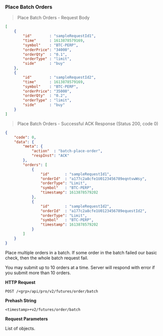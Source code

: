 ### Place Batch Orders

> Place Batch Orders - Request Body

```json
[
    {
        "id"        : "sampleRequestId1",
        "time"      : 1613878579169,
        "symbol"    : "BTC-PERP",
        "orderPrice": "34000",
        "orderQty"  : "0.1",
        "orderType" : "limit",
        "side"      : "buy"
    },
    {
        "id"        : "sampleRequestId2",
        "time"      : 1613878579169,
        "symbol"    : "BTC-PERP",
        "orderPrice": "35000",
        "orderQty"  : "0.2",
        "orderType" : "limit",
        "side"      : "buy"
    }
]
```

> Place Batch Orders - Successful ACK Response (Status 200, code 0)

```json
{
    "code": 0,
    "data": {
        "meta": {
            "action"  : "batch-place-order",
            "respInst": "ACK"
        },
        "orders": [
            {
                "id"       : "sampleRequestId1",
                "orderId"  : "a177c2a8cfe1U0123456789eqntvwWsy",
                "orderType": "Limit",
                "symbol"   : "BTC-PERP",
                "timestamp": 1613878579202
            },
            {
                "id"       : "sampleRequestId2",
                "orderId"  : "a177c2a8cfe1U0123456789equestId2",
                "orderType": "Limit",
                "symbol"   : "BTC-PERP",
                "timestamp": 1613878579202
            }
        ]
    }
}
```


Place multiple orders in a batch. If some order in the batch failed our basic check, then the whole batch request fail.

You may submit up to 10 orders at a time. Server will respond with error if you submit more than 10 orders.

**HTTP Request**

`POST /<grp>/api/pro/v2/futures/order/batch`

**Prehash String**

`<timestamp>+v2/futures/order/batch`

**Request Parameters**

List of objects.

